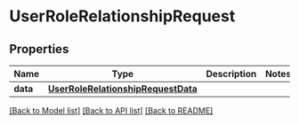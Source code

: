 # UserRoleRelationshipRequest

## Properties
Name | Type | Description | Notes
------------ | ------------- | ------------- | -------------
**data** | [**UserRoleRelationshipRequestData**](UserRoleRelationshipRequestData.md) |  | 

[[Back to Model list]](../README.md#documentation-for-models) [[Back to API list]](../README.md#documentation-for-api-endpoints) [[Back to README]](../README.md)

